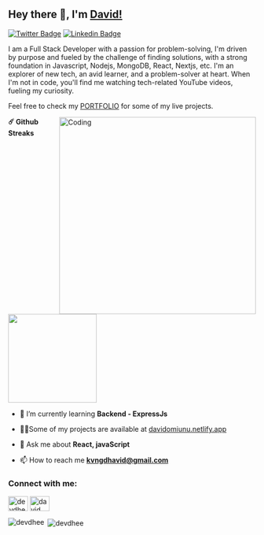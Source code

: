 ## Hey there 👋, I'm [David!](https://github.com/Devdhee/)

[![Twitter Badge](https://img.shields.io/badge/-Twitter-00acee?style=flat-square&logo=Twitter&logoColor=white)](https://twitter.com/devdhee_)
[![Linkedin Badge](https://img.shields.io/badge/-LinkedIn-0e76a8?style=flat-square&logo=Linkedin&logoColor=white)](https://linkedin.com/in/david-omiunu)


I am a Full Stack Developer with a passion for problem-solving, I'm driven by purpose and fueled by the challenge of finding solutions, with a strong foundation in Javascript, Nodejs, MongoDB, React, Nextjs, etc. I'm an explorer of new tech, an avid learner, and a problem-solver at heart. When I'm not in code, you'll find me watching tech-related YouTube videos, fueling my curiosity.

Feel free to check my [PORTFOLIO](https://davidomiunu.netlify.app/) for some of my live projects.

<img align="right" alt="Coding" width="400" src="https://miro.medium.com/v2/resize:fit:1360/0*7Q3yvSIv_t0ioJ-Z.gif">


<p <details>
  <summary><b>☄️ Github Streaks</b></summary>

  <br />
  <img height="180em" src="https://github-readme-streak-stats.herokuapp.com/?user=devdhee&hide_border=true" />
</details>

- 🌱 I’m currently learning **Backend - ExpressJs**

- 👨‍💻Some of my projects are available at [davidomiunu.netlify.app](davidomiunu.netlify.app)

- 💬 Ask me about **React, javaScript**

- 📫 How to reach me **kvngdhavid@gmail.com**

<h3 align="left">Connect with me:</h3>
<p align="left">
<a href="https://twitter.com/devdhee_" target="blank"><img align="center" src="https://raw.githubusercontent.com/rahuldkjain/github-profile-readme-generator/master/src/images/icons/Social/twitter.svg" alt="devdhee_" height="30" width="40" /></a>
<a href="https://linkedin.com/in/david-omiunu" target="blank"><img align="center" src="https://raw.githubusercontent.com/rahuldkjain/github-profile-readme-generator/master/src/images/icons/Social/linked-in-alt.svg" alt="david omiunu" height="30" width="40" /></a>
</p>

<p><img align="left" src="https://github-readme-stats.vercel.app/api/top-langs?username=devdhee&show_icons=true&locale=en&layout=compact" alt="devdhee" /></p>

<p>&nbsp;<img align="center" src="https://github-readme-stats.vercel.app/api?username=devdhee&show_icons=true&locale=en" alt="devdhee" /></p>


